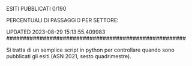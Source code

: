 ESITI PUBBLICATI 0/190 

PERCENTUALI DI PASSAGGIO PER SETTORE:

UPDATED 2023-08-29 15:13:55.409983
###################################################### 

Si tratta di un semplice script in python per controllare quando sono pubblicati gli esiti (ASN 2021, sesto quadrimestre).


